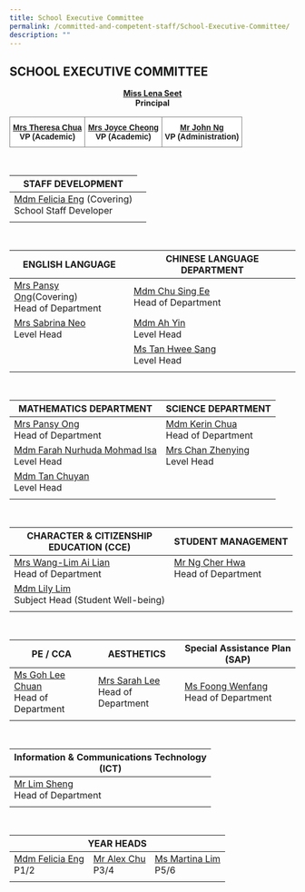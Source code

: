 ```yaml
---
title: School Executive Committee
permalink: /committed-and-competent-staff/School-Executive-Committee/
description: ""
---
```

## SCHOOL EXECUTIVE COMMITTEE

**<center><a href="mailto:holyinnocentspri@moe.edu.sg">Miss Lena Seet</a><br>Principal</center>**

<style type="text/css">
.tg  {border-collapse:collapse;border-spacing:0;}
.tg td{border-color:black;border-style:solid;border-width:1px;font-family:Arial, sans-serif;font-size:14px;
  overflow:hidden;padding:10px 5px;word-break:normal;}
.tg th{border-color:black;border-style:solid;border-width:1px;font-family:Arial, sans-serif;font-size:14px;
  font-weight:normal;overflow:hidden;padding:10px 5px;word-break:normal;}
.tg .tg-yfep{background-color:#FFF;border-color:inherit;font-weight:bold;text-align:center;vertical-align:top}
</style>
<table class="tg">
<thead>
  <tr>
    <td class="tg-yfep"><a href="mailto:holyinnocentspri@moe.edu.sg">Mrs Theresa Chua</a><br><span style="background-color:#FFF">VP (Academic)</span></td>
    <td class="tg-yfep"><a href="mailto:holyinnocentspri@moe.edu.sg">Mrs Joyce Cheong</a><br><span style="background-color:#FFF">VP (Academic)</span></td>
    <td class="tg-yfep"><a href="mailto:holyinnocentspri@moe.edu.sg">Mr John Ng</a><br>           VP (Administration) <span style="color:#000">   </span>    </td>
  </tr>
</thead>
</table>

<br>

<table>
<thead>
  <tr>
    <th>STAFF DEVELOPMENT</th>
  </tr>
</thead>
<tbody>
  <tr>
    <td><a href="mailto:eng_li_yun_felicia@moe.edu.sg">Mdm Felicia Eng</a> (Covering)<br>School Staff Developer<br></td>
  </tr>
 <td></td>
    <td></td>
</tbody>
</table>

<br>

<table>
<thead>
  <tr>
    <th>ENGLISH LANGUAGE</th>
    <th>CHINESE LANGUAGE DEPARTMENT</th>
  </tr>
</thead>
<tbody>
  <tr>
    <td><a href="mailto:neo_kim_sian_pansy@moe.edu.sg">Mrs Pansy Ong</a>(Covering)<br>Head of Department</td>
    <td><a href="mailto:chu_sing_ee@moe.edu.sg">Mdm Chu Sing Ee</a><br>Head of Department </td>
  </tr>
  <tr>
    <td><a href="mailto:koh_rui_en_sabrina@moe.edu.sg">Mrs Sabrina Neo</a> <br>Level Head</td>
    <td><a href="mailto:ma_ah_yin@moe.edu.sg">Mdm Ah Yin </a><br>Level Head </td><tr>
    <td></td>
	<td><a href="mailto:tan_hwee_sang@moe.edu.sg">Ms Tan Hwee Sang</a><br>Level Head<br></td>
  </tr>
 <td></td>
    <td></td>
</tbody>
</table>

<br>

<table>
<thead>
  <tr>
    <th>MATHEMATICS DEPARTMENT</th>
    <th>SCIENCE DEPARTMENT</th>
  </tr>
</thead>
<tbody>
  <tr>
    <td><a href="mailto:neo_kim_sian_pansy@moe.edu.sg">Mrs Pansy Ong</a><br>Head of Department<br></td>
    <td><a href="mailto:chua_sze_yi@moe.edu.sg">Mdm Kerin Chua</a><br>Head of Department</td>
  </tr>
  <tr>
    <td><a href="mailto:farah_nurhuda_mohmad_isa@moe.edu.sg">Mdm Farah Nurhuda Mohmad Isa </a><br>Level Head<br></td>
    <td><a href="mailto:chua_sze_yi@moe.edu.sg">Mrs Chan Zhenying</a><br>Level Head<br></td>
  </tr>
  <tr>
    <td><a href="mailto:tan_chuyan@moe.edu.sg">Mdm Tan Chuyan</a><br>Level Head<br></td>
  </tr>
 <td></td>
    <td></td>
</tbody>
</table>

<br>

<table>
<thead>
  <tr>
    <th>CHARACTER &amp; CITIZENSHIP<br>EDUCATION (CCE)</th>
    <th>STUDENT MANAGEMENT</th>
  </tr>
</thead>
<tbody>
  <tr>
    <td><a href="mailto:wang-lim_ai_lian@moe.edu.sg">Mrs Wang-Lim Ai Lian</a><br>Head of Department</td>
    <td><a href="mailto:ng_cher_hwa@moe.edu.sg">Mr Ng Cher Hwa</a><br>Head of Department</td>
  </tr>
  <tr>
    <td><a href="mailto:lim_lily_a@moe.edu.sg">Mdm Lily Lim</a><br>Subject Head (Student Well-being)<br></td>
  </tr>
 <td></td>
<td></td>
</tbody>
</table>

<br>

<table>
<thead>
  <tr>
    <th>PE / CCA</th>
    <th>AESTHETICS</th>
    <th>Special Assistance Plan (SAP)</th>
  </tr>
</thead>
<tbody>
  <tr>
    <td><a href="mailto:goh_lee_chuan@moe.edu.sg">Ms Goh Lee Chuan</a><br>Head of Department</td>
    <td><a href="mailto:sarah_koh_hui_khoon@moe.edu.sg">Mrs Sarah Lee</a><br>Head of Department</td>
    <td><a href="mailto:foong_wenfang@moe.edu.sg">Ms Foong Wenfan</a>g<br>Head of Department<br></td>
  </tr>
 <td></td>
    <td></td>
  </tr>
</tbody>
</table>

<br>

<table>
<thead>
  <tr>
    <th>Information &amp; Communications Technology<br>(ICT)</th>
  </tr>
</thead>
<tbody>
  <tr>
    <td>                       <a href="mailto:lim_sheng@moe.edu.sg">M</a><a href="mailto:lim_sheng@moe.edu.sg">r Lim Sheng</a><br>Head of Department</td>
  </tr><td></td>
</tbody>
</table>

<br>

<table>
<thead>
  <tr>
    <th colspan="3">YEAR HEADS</th>
  </tr>
</thead>
<tbody>
  <tr>
    <td><a href="mailto:eng_li_yun_felicia@moe.edu.sg">Mdm Felicia Eng</a><br>P1/2</td>
    <td><a href="mailto:chu_yunfeng_alex@moe.edu.sg">Mr Alex Chu</a><br>P3/4</td>
    <td><a href="mailto:lim_soo_ngee_martina@moe.edu.sg">Ms Martina Lim</a><br>P5/6</td>
  </tr> <td></td>
</tbody>
</table>
